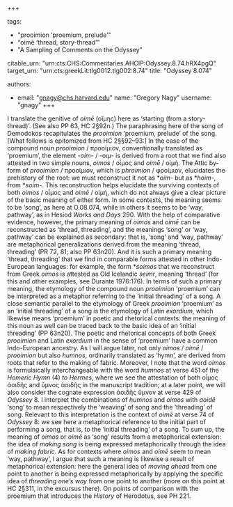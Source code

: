 +++

tags:
- "prooimion ‘proemium, prelude’"
- "oimē ‘thread, story-thread’"
- "A Sampling of Comments on the Odyssey"

citable_urn: "urn:cts:CHS:Commentaries.AHCIP:Odyssey.8.74.hRX4pgQ"
target_urn: "urn:cts:greekLit:tlg0012.tlg002:8.74"
title: "Odyssey 8.074"

authors:
- email: "gnagy@chs.harvard.edu"
  name: "Gregory Nagy"
  username: "gnagy"
+++

<p>I translate the genitive of <em>oimē</em> (οἴμης) here as ‘starting (from a story-thread)’. (See also PP 63, HC 2§92n.) The paraphrasing here of the song of Demodokos recapitulates the <em>prooimion</em> ‘proemium, prelude’ of the song. [What follows is epitomized from HC 2§§92–93:] In the case of the compound noun <em>prooimion</em> / προοίμιον, conventionally translated as ‘proemium’, the element -<em>oim</em>- / -οιμ- is derived from a root that we find also attested in two simple nouns, <em>oimos</em> / οἶμος and <em>oimē</em> / οἰμή. The Attic by-form of <em>prooimion</em> / προοίμιον, which is <em>phroimion</em> / φροίμιον, elucidates the prehistory of the root: we must reconstruct it not as *<em>oim</em>- but as *<em>hoim</em>-, from *<em>soim</em>-. This reconstruction helps elucidate the surviving contexts of both <em>oimos</em> / οἶμος and <em>oimē</em> / οἰμή, which do not always give a clear picture of the basic meaning of either form. In some contexts, the meaning seems to be ‘song’, as here at O.08.074, while in others it seems to be ‘way, pathway’, as in Hesiod <em>Works and Days</em> 290. With the help of comparative evidence, however, the primary meaning of <em>oimos</em> and <em>oimē</em> can be reconstructed as ‘thread, threading’, and the meanings ‘song’ or ‘way, pathway’ can be explained as secondary: that is, ‘song’ and ‘way, pathway’ are metaphorical generalizations derived from the meaning ‘thread, threading’ (PR 72, 81; also PP 63n20). And it is such a primary meaning ‘thread, threading’ that we find in comparable forms attested in other Indo-European languages: for example, the form *<em>soimos</em> that we reconstruct from Greek <em>oimos</em> is attested as Old Icelandic <em>seimr</em>, meaning ‘thread’ (for this and other examples, see Durante 1976:176). In terms of such a primary meaning, the etymology of the compound noun <em>prooimion</em> ‘proemium’ can be interpreted as a metaphor referring to the ‘initial threading’ of a song. A close semantic parallel to the etymology of Greek <em>prooimion</em> ‘proemium’ as an ‘initial threading’ of a song is the etymology of Latin <em>exordium</em>, which likewise means ‘proemium’ in poetic and rhetorical contexts: the meaning of this noun as well can be traced back to the basic idea of an ‘initial threading’ (PP 63n20). The poetic and rhetorical concepts of both Greek <em>prooimion</em> and Latin <em>exordium</em> in the sense of ‘proemium’ have a common Indo-European ancestry. As I will argue later, not only <em>oimos</em> / <em>oimē</em> / <em>prooimion</em> but also <em>humnos</em>, ordinarily translated as ‘hymn’, are derived from roots that refer to the making of fabric. Moreover, I note that the word <em>oimos</em> is formulaically interchangeable with the word <em>humnos</em> at verse 451 of the <em>Homeric Hymn</em> (4) <em>to Hermes</em>, where we see the attestation of both οἶμος ἀοιδῆς and ὕμνος ἀοιδῆς in the manuscript tradition; at a later point, we will also consider the cognate expression ἀοιδῆς ὕμνον at verse 429 of <em>Odyssey</em> 8. I interpret the combinations of <em>humnos</em> and <em>oimos</em> with <em>aoidē</em> ‘song’ to mean respectively the ‘weaving’ of song and the ‘threading’ of song. Relevant to this interpretation is the context of <em>oimē</em> at verse 74 of <em>Odyssey</em> 8: we see here a metaphorical reference to the initial part of performing a song, that is, to the ‘initial threading’ of a song. To sum up, the meaning of <em>oimos</em> or <em>oimē</em> as ‘song’ results from a metaphorical extension: the idea of <em>making song</em> is being expressed metaphorically through the idea of <em>making fabric</em>. As for contexts where <em>oimos</em> and <em>oimē</em> seem to mean ‘way, pathway’, I argue that such a meaning is likewise a result of metaphorical extension: here the general idea of <em>moving ahead</em> from one point to another is being expressed metaphorically by applying the specific idea of <em>threading one’s way</em> from one point to another (more on this point at HC 2§311, in the excursus there). On points of comparison with the proemium that introduces the <em>History</em> of Herodotus, see PH 221.  </p>